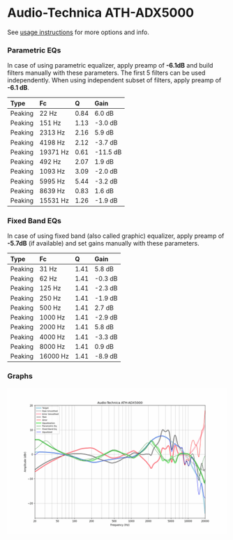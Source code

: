 # Audio-Technica ATH-ADX5000
See [usage instructions](https://github.com/jaakkopasanen/AutoEq#usage) for more options and info.

### Parametric EQs
In case of using parametric equalizer, apply preamp of **-6.1dB** and build filters manually
with these parameters. The first 5 filters can be used independently.
When using independent subset of filters, apply preamp of **-6.1 dB**.

| Type    | Fc       |    Q | Gain     |
|:--------|:---------|:-----|:---------|
| Peaking | 22 Hz    | 0.84 | 6.0 dB   |
| Peaking | 151 Hz   | 1.13 | -3.0 dB  |
| Peaking | 2313 Hz  | 2.16 | 5.9 dB   |
| Peaking | 4198 Hz  | 2.12 | -3.7 dB  |
| Peaking | 19371 Hz | 0.61 | -11.5 dB |
| Peaking | 492 Hz   | 2.07 | 1.9 dB   |
| Peaking | 1093 Hz  | 3.09 | -2.0 dB  |
| Peaking | 5995 Hz  | 5.44 | -3.2 dB  |
| Peaking | 8639 Hz  | 0.83 | 1.6 dB   |
| Peaking | 15531 Hz | 1.26 | -1.9 dB  |

### Fixed Band EQs
In case of using fixed band (also called graphic) equalizer, apply preamp of **-5.7dB**
(if available) and set gains manually with these parameters.

| Type    | Fc       |    Q | Gain    |
|:--------|:---------|:-----|:--------|
| Peaking | 31 Hz    | 1.41 | 5.8 dB  |
| Peaking | 62 Hz    | 1.41 | -0.3 dB |
| Peaking | 125 Hz   | 1.41 | -2.3 dB |
| Peaking | 250 Hz   | 1.41 | -1.9 dB |
| Peaking | 500 Hz   | 1.41 | 2.7 dB  |
| Peaking | 1000 Hz  | 1.41 | -2.9 dB |
| Peaking | 2000 Hz  | 1.41 | 5.8 dB  |
| Peaking | 4000 Hz  | 1.41 | -3.3 dB |
| Peaking | 8000 Hz  | 1.41 | 0.9 dB  |
| Peaking | 16000 Hz | 1.41 | -8.9 dB |

### Graphs
![](./Audio-Technica%20ATH-ADX5000.png)